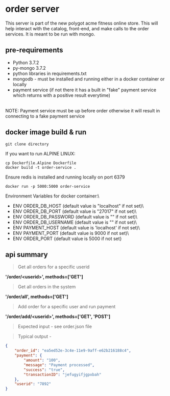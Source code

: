 # order server

This server is part of the new polygot acme fitness online store.
This will help interact with the catalog, front-end, and make calls to the order services.
It is meant to be run with mongo.

## pre-requirements

* Python 3.7.2<br>
* py-mongo 3.7.2<br>
* python libraries in requirements.txt<br>
* mongodb - must be installed and running either in a docker container or locally<br>
* payment service (if not there it has a built in "fake" payment service which returns with a positive result everytime)<br>
<br>
NOTE: Payment service must be up before order otherwise it will result in connecting to a fake payment service

## docker image build & run

```
git clone directory
```

If you want to run ALPINE LINUX:

```
cp Dockerfile.Alpine Dockerfile
docker build -t order-service .
```

Ensure redis is installed and running locally on port 6379

```
docker run -p 5000:5000 order-service
```

Environment Variables for docker container:\
* ENV ORDER_DB_HOST (default value is "localhost" if not set)\
* ENV ORDER_DB_PORT (default value is "27017" if not set)\
* ENV ORDER_DB_PASSWORD (default value is "" if not set)\
* ENV ORDER_DB_USERNAME (default value is "" if not set)\
* ENV PAYMENT_HOST (default value is 'localhost' if not set)\
* ENV PAYMENT_PORT (default value is 9000 if not set)\
* ENV ORDER_PORT {default value is 5000 if not set}

## api summary

> Get all orders for a specific userid<br>

**'/order/\<userid\>', methods=['GET']**<br>

> Get all orders in the system<br>

**'/order/all', methods=['GET']**<br>

> Add order for a specific user and run payment<br>

**'/order/add/\<userid\>', methods=['GET', 'POST']**<br>

> Expected input - see order.json file<br>

> Typical output -<br> 
```json
{
    "order_id": "ea5ed52e-3c4e-11e9-9aff-e62b216188c4",
    "payment": {
        "amount": "100",
        "message": "Payment processed",
        "success": "true",
        "transactionID": "jefugyifjgpxbah"
    },
    "userid": "7892"
}
```

